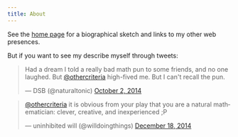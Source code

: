 ```yaml
---
title: About
---
```


See the [home page](/index.html) for a biographical sketch and links
to my other web presences.

But if you want to see my describe myself through tweets:

<blockquote class="twitter-tweet" lang="en"><p>Had a dream I told a really bad math pun to some friends, and no one laughed. But <a href="https://twitter.com/othercriteria">@othercriteria</a> high-fived me. But I can&#39;t recall the pun.</p>&mdash; DSB (@naturaltonic) <a href="https://twitter.com/naturaltonic/status/517788719987052544">October 2, 2014</a></blockquote>
<script async src="//platform.twitter.com/widgets.js" charset="utf-8"></script>

<blockquote class="twitter-tweet" data-conversation="none" lang="en"><p><a href="https://twitter.com/othercriteria">@othercriteria</a> it is obvious from your play that you are a natural mathematician: clever, creative, and inexperienced ;P</p>&mdash; uninhibited will (@willdoingthings) <a href="https://twitter.com/willdoingthings/status/545721254645620736">December 18, 2014</a></blockquote>
<script async src="//platform.twitter.com/widgets.js" charset="utf-8"></script>